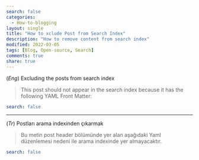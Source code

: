```yaml
---
search: false
categories: 
  - How-to-blogging
layout: single
title: "How to xclude Post from Search Index"
description: "How to remove content from search index"
modified: 2022-03-05
tags: [Blog, Open-source, Search]
comments: true
share: true
---
```

(*Eng*) Excluding the posts from search index

>This post should not appear in the search index because it has the following YAML Front Matter:

```yaml
search: false
```
---
(*Tr*) Postları arama indexinden çıkarmak

>Bu metin post header bölümünde yer alan aşağıdaki Yaml düzenlemesi nedeni ile arama indexinde yer almayacaktır.

```yaml
search: false
```